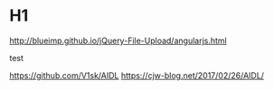 # H1
http://blueimp.github.io/jQuery-File-Upload/angularjs.html

test

https://github.com/V1sk/AIDL
https://cjw-blog.net/2017/02/26/AIDL/
